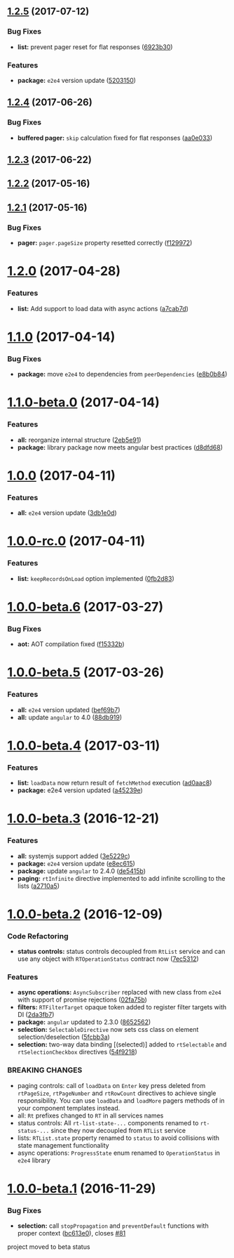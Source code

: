 <a name="1.2.5"></a>
## [1.2.5](https://github.com/eastbanctechru/right-angled/compare/v1.2.4...v1.2.5) (2017-07-12)


### Bug Fixes

* **list:** prevent pager reset for flat responses ([6923b30](https://github.com/eastbanctechru/right-angled/commit/6923b30))


### Features

* **package:** `e2e4` version update ([5203150](https://github.com/eastbanctechru/right-angled/commit/5203150))



<a name="1.2.4"></a>
## [1.2.4](https://github.com/eastbanctechru/right-angled/compare/v1.2.3...v1.2.4) (2017-06-26)


### Bug Fixes

* **buffered pager:** `skip` calculation fixed for flat responses ([aa0e033](https://github.com/eastbanctechru/right-angled/commit/aa0e033))



<a name="1.2.3"></a>
## [1.2.3](https://github.com/eastbanctechru/right-angled/compare/v1.2.2...v1.2.3) (2017-06-22)



<a name="1.2.2"></a>
## [1.2.2](https://github.com/eastbanctechru/right-angled/compare/v1.2.1...v1.2.2) (2017-05-16)



<a name="1.2.1"></a>
## [1.2.1](https://github.com/eastbanctechru/right-angled/compare/v1.2.0...v1.2.1) (2017-05-16)


### Bug Fixes

* **pager:** `pager.pageSize` property resetted correctly ([f129972](https://github.com/eastbanctechru/right-angled/commit/f129972))



<a name="1.2.0"></a>
# [1.2.0](https://github.com/eastbanctechru/right-angled/compare/v1.1.0...v1.2.0) (2017-04-28)


### Features

* **list:** Add support to load data with async actions ([a7cab7d](https://github.com/eastbanctechru/right-angled/commit/a7cab7d))



<a name="1.1.0"></a>
# [1.1.0](https://github.com/eastbanctechru/right-angled/compare/v1.1.0-beta.0...v1.1.0) (2017-04-14)


### Bug Fixes

* **package:** move `e2e4` to dependencies from `peerDependencies` ([e8b0b84](https://github.com/eastbanctechru/right-angled/commit/e8b0b84))



<a name="1.1.0-beta.0"></a>
# [1.1.0-beta.0](https://github.com/eastbanctechru/right-angled/compare/v1.0.0...v1.1.0-beta.0) (2017-04-14)


### Features

* **all:** reorganize internal structure ([2eb5e91](https://github.com/eastbanctechru/right-angled/commit/2eb5e91))
* **package:** library package now meets angular best practices ([d8dfd68](https://github.com/eastbanctechru/right-angled/commit/d8dfd68))



<a name="1.0.0"></a>
# [1.0.0](https://github.com/eastbanctechru/right-angled/compare/v1.0.0-rc.0...v1.0.0) (2017-04-11)


### Features

* **all:** `e2e4` version update ([3db1e0d](https://github.com/eastbanctechru/right-angled/commit/3db1e0d))



<a name="1.0.0-rc.0"></a>
# [1.0.0-rc.0](https://github.com/eastbanctechru/right-angled/compare/v1.0.0-beta.6...v1.0.0-rc.0) (2017-04-11)


### Features

* **list:** `keepRecordsOnLoad` option implemented ([0fb2d83](https://github.com/eastbanctechru/right-angled/commit/0fb2d83))



<a name="1.0.0-beta.6"></a>
# [1.0.0-beta.6](https://github.com/eastbanctechru/right-angled/compare/v1.0.0-beta.5...v1.0.0-beta.6) (2017-03-27)


### Bug Fixes

* **aot:** AOT compilation fixed ([f15332b](https://github.com/eastbanctechru/right-angled/commit/f15332b))



<a name="1.0.0-beta.5"></a>
# [1.0.0-beta.5](https://github.com/eastbanctechru/right-angled/compare/v1.0.0-beta.4...v1.0.0-beta.5) (2017-03-26)


### Features

* **all:** `e2e4` version updated ([bef69b7](https://github.com/eastbanctechru/right-angled/commit/bef69b7))
* **all:** update `angular` to 4.0 ([88db919](https://github.com/eastbanctechru/right-angled/commit/88db919))



<a name="1.0.0-beta.4"></a>
# [1.0.0-beta.4](https://github.com/eastbanctechru/right-angled/compare/v1.0.0-beta.3...v1.0.0-beta.4) (2017-03-11)


### Features

* **list:** `loadData` now return result of `fetchMethod` execution ([ad0aac8](https://github.com/eastbanctechru/right-angled/commit/ad0aac8))
* **package:** e2e4 version updated ([a45239e](https://github.com/eastbanctechru/right-angled/commit/a45239e))



<a name="1.0.0-beta.3"></a>
# [1.0.0-beta.3](https://github.com/eastbanctechru/right-angled/compare/v1.0.0-beta.2...v1.0.0-beta.3) (2016-12-21)


### Features

* **all:** systemjs support added ([3e5229c](https://github.com/eastbanctechru/right-angled/commit/3e5229c))
* **package:** `e2e4` version update ([e8ec615](https://github.com/eastbanctechru/right-angled/commit/e8ec615))
* **package:** update `angular` to 2.4.0 ([de5415b](https://github.com/eastbanctechru/right-angled/commit/de5415b))
* **paging:** `rtInfinite` directive implemented to add infinite scrolling to the lists ([a2710a5](https://github.com/eastbanctechru/right-angled/commit/a2710a5))



<a name="1.0.0-beta.2"></a>
# [1.0.0-beta.2](https://github.com/eastbanctechru/right-angled/compare/v1.0.0-beta.1...v1.0.0-beta.2) (2016-12-09)


### Code Refactoring

* **status controls:** status controls decoupled from `RtList` service and can use any object with `RTOperationStatus` contract now ([7ec5312](https://github.com/eastbanctechru/right-angled/commit/7ec5312))

### Features

* **async operations:** `AsyncSubscriber` replaced with new class from `e2e4` with support of promise rejections ([02fa75b](https://github.com/eastbanctechru/right-angled/commit/02fa75b))
* **filters:** `RTFilterTarget` opaque token added to register filter targets with DI ([2da3fb7](https://github.com/eastbanctechru/right-angled/commit/2da3fb7))
* **package:** `angular` updated to 2.3.0 ([8652562](https://github.com/eastbanctechru/right-angled/commit/8652562))
* **selection:** `SelectableDirective` now sets css class on element selection/deselection ([5fcbb3a](https://github.com/eastbanctechru/right-angled/commit/5fcbb3a))
* **selection:** two-way data binding [(selected)] added to `rtSelectable` and `rtSelectionCheckbox` directives ([54f9218](https://github.com/eastbanctechru/right-angled/commit/54f9218))


### BREAKING CHANGES

* paging controls: call of `loadData` on `Enter` key press deleted from `rtPageSize`, `rtPageNumber` and `rtRowCount` directives to achieve single responsibility. You can use `loadData` and `loadMore` pagers methods of in your component templates instead.
* all: `Rt` prefixes changed to `RT` in all services names
* status controls: All `rt-list-state-...` components renamed to `rt-status-...` since they now decoupled from `RTList` service
* lists: `RTList.state` property renamed to `status` to avoid collisions with state management functionality
* async operations: `ProgressState` enum renamed to `OperationStatus` in `e2e4` library

<a name="1.0.0-beta.1"></a>
# [1.0.0-beta.1](https://github.com/eastbanctechru/right-angled/compare/1.0.0-beta.0...v1.0.0-beta.1) (2016-11-29)


### Bug Fixes

* **selection:** call `stopPropagation` and `preventDefault` functions with proper context ([bc613e0](https://github.com/eastbanctechru/right-angled/commit/bc613e0)), closes [#81](https://github.com/eastbanctechru/right-angled/issues/81)



<a name="1.0.0-beta.0"></a>
project moved to beta status
